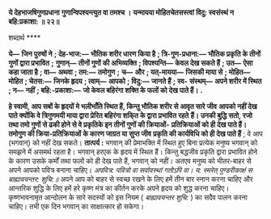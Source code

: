 **ये देहभाजषिगुणप्रधाना** **गुणान्विपश्यन्त्युत वा तमश्च ।** **यन्मायया मोहितचेतसस्त्वां** **विदु: स्वसंस्थं न बहि:प्रकाशा: ॥ २२॥** 

शब्दार्थ **** 

**ये—** **जिन पुरुषों ने** **; देह-भाज:—** **भौतिक शरीर धारण किया है** **; त्रि-गुण-प्रधाना:—** **भौतिक प्रकृति के तीनों गुणों द्वारा प्रभावित** **;** **गुणान्—** **तीनों गुणों की अभिव्यक्ति** **; विपश्यन्ति—** **केवल देख सकते हैं** **; उत—** **ऐसा कहा जाता है** **; वा—** **अथवा** **; तम:—** **तमोगुण** **;** **च—** **और** **; यत्-मायया—** **जिसकी माया से** **; मोहित—** **मोहित** **; चेतस:—** **जिनके हृदय** **; त्वाम्—** **आपको** **; विदु:—** **जानते हैं** **; स्व-** **संस्थम्—** **अपने शरीर में स्थित** **; न—** **नहीं** **; बहि:-प्रकाशा:—** **जो केवल बहिरंगा शक्ति के फलों को देख पाते हैं।** **.** 

**हे स्वामी, आप सबों के हृदयों मे भलीभाँति स्थित हैं, किन्तु भौतिक शरीर से आवृत सारे जीव** **आपको नहीं देख पाते क्योंकि वे त्रिगुणमयी माया द्वारा प्रेरित बहिरंगा शकि्त के द्वारा प्रभावित रहते** **हैं। उनकी बुद्धि सतो, रजो तथा तमो गुणों से ढकी होने से वे प्रकृतिके इन तीनों गुणों की क्रियाओं-** **प्रतिक्रियाओं को ही देख पाते हैं। तमोगुण की क्रिया-प्रतिक्रियाओं के कारण जाग्रत या सुप्त जीव** **प्रकृति की कार्यविधि को ही देख पाते हैं** ; वे आप (भगवान्) को नहीं देख सकते। **तात्पर्य :** भगवान् की प्रेमाभक्ति में स्थित हुए बिना प्रत्येक मनुष्य भगवान् को समझने में असमर्थ रहता है। भगवान् हरएक के हृदय में स्थित हैं। किन्तु बद्धजीव प्रकृति द्वारा प्रभावित होने के कारण उसके कर्मों तथा फलों को ही देख पाते हैं, भगवान् को नहीं। अतएव मनुष्य को भीतर-बाहर से अपने आपको पवित्र बनाना चाहिए। *अपवित्र: पवित्रो वा सर्वावस्थां गतोऽपि वा।* *य: स्मरेत् पुण्डरीकाक्षं स बाह्यावयन्तर: शुचि:॥* अपने आप को बाहर से स्वच्छ रखने के लिए हमें तीन बार स्नान करना चाहिए और आन्तरिक शुद्धि के लिए हमें हरे कृष्ण मंत्र का कीर्तन करके अपने हृदय को शुद्ध करना चाहिए। कृष्णभावनामृत आन्दोलन के सारे सदस्यों को इस नियम ( *बाह्यावयन्तर शुचि:* ) का सदैव पालन करना चाहिए। तभी एक दिन भगवान् का साक्षात्कार हो सकेगा।  